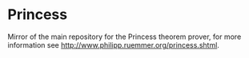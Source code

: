 # Princess
Mirror of the main repository for the Princess theorem prover, for more information see
http://www.philipp.ruemmer.org/princess.shtml.
